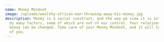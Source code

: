 ```yaml
---
name: Money Mindset
image: /uploads/wealthy-african-man-throwing-away-his-money.jpg
description: Money is a social construct, and the way we view it is influenced
  by many factors, some of which are out of our control. Your relationship with
  money can be changed. Take care of your Money Mindset, and it will take care
  of you.
---
```

